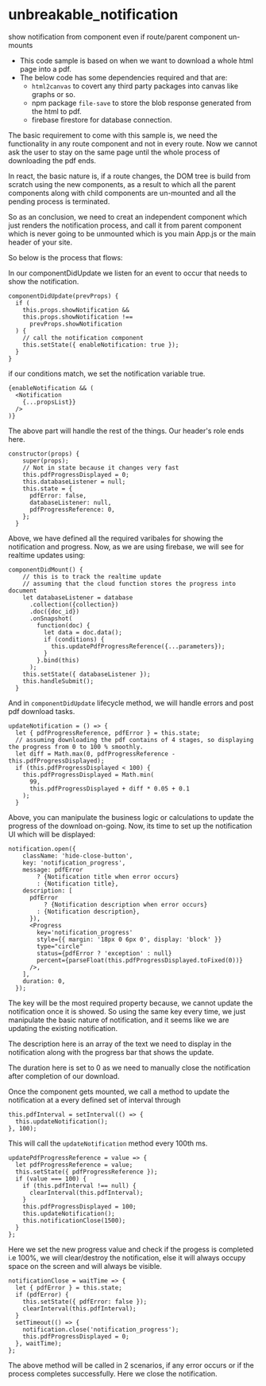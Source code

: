 # unbreakable_notification
show notification from component even if route/parent component un-mounts

- This code sample is based on when we want to download a whole html page into a pdf.
- The below code has some dependencies required and that are:
  - `html2canvas` to covert any third party packages into canvas like graphs or so.
  - npm package `file-save` to store the blob response generated from the html to pdf.
  - firebase firestore for database connection.
  
The basic requirement to come with this sample is, we need the functionality in any route component and not in every route. Now we cannot ask the user to stay on the same page until the whole process of downloading the pdf ends.

In react, the basic nature is, if a route changes, the DOM tree is build from scratch using the new components, as a result to which all the parent components along with child components are un-mounted and all the pending process is terminated.

So as an conclusion, we need to creat an independent component which just renders the notification process, and call it from parent component which is never going to be unmounted which is you main App.js or the main header of your site.

So below is the process that flows:

In our componentDidUpdate we listen for an event to occur that needs to show the notification.

```
componentDidUpdate(prevProps) {
  if (
    this.props.showNotification &&
    this.props.showNotification !==
      prevProps.showNotification
  ) {
    // call the notification component
    this.setState({ enableNotification: true });
  }
}
```
if our conditions match, we set the notification variable true.
```
{enableNotification && (
  <Notification
    {...propsList}}
  />
)}
```
The above part will handle the rest of the things. Our header's role ends here.

```
constructor(props) {
    super(props);
    // Not in state because it changes very fast
    this.pdfProgressDisplayed = 0;
    this.databaseListener = null;
    this.state = {
      pdfError: false,
      databaseListener: null,
      pdfProgressReference: 0,
    };
  }
```
Above, we have defined all the required varibales for showing the notification and progress.
Now, as we are using firebase, we will see for realtime updates using:
```
componentDidMount() {
    // this is to track the realtime update
    // assuming that the cloud function stores the progress into document
    let databaseListener = database
      .collection({collection})
      .doc({doc_id})
      .onSnapshot(
        function(doc) {
          let data = doc.data();
          if (conditions) {
            this.updatePdfProgressReference({...parameters});
          }
        }.bind(this)
      );
    this.setState({ databaseListener });
    this.handleSubmit();
  }
  ```
  And in `componentDidUpdate` lifecycle method, we will handle errors and post pdf download tasks.
  ```
  updateNotification = () => {
    let { pdfProgressReference, pdfError } = this.state;
    // assuming downloading the pdf contains of 4 stages, so displaying the progress from 0 to 100 % smoothly.
    let diff = Math.max(0, pdfProgressReference - this.pdfProgressDisplayed);
    if (this.pdfProgressDisplayed < 100) {
      this.pdfProgressDisplayed = Math.min(
        99,
        this.pdfProgressDisplayed + diff * 0.05 + 0.1
      );
    }
  ```
  Above, you can manipulate the business logic or calculations to update the progress of the download on-going.
  Now, its time to set up the notification UI which will be displayed:
  ```
  notification.open({
      className: 'hide-close-button',
      key: 'notification_progress',
      message: pdfError
          ? {Notification title when error occurs}
          : {Notification title},
      description: [
        pdfError
            ? {Notification description when error occurs}
          : {Notification description},
        }),
        <Progress
          key='notification_progress'
          style={{ margin: '18px 0 6px 0', display: 'block' }}
          type="circle"
          status={pdfError ? 'exception' : null}
          percent={parseFloat(this.pdfProgressDisplayed.toFixed(0))}
        />,
      ],
      duration: 0,
    });
  ```
  The key will be the most required property because, we cannot update the notification once it is showed. So using the same key every time, we just manipulate the basic nature of notification, and it seems like we are updating the existing notification.
  
  The description here is an array of the text we need to display in the notification along with the progress bar that shows the update.
  
  The duration here is set to 0 as we need to manually close the notification after completion of our download.
  
  Once the component gets mounted, we call a method to update the notification at a every defined set of interval through
  ```
  this.pdfInterval = setInterval(() => {
    this.updateNotification();
  }, 100);
  ```
  This will call the `updateNotification` method every 100th ms.
  
  ```
  updatePdfProgressReference = value => {
    let pdfProgressReference = value;
    this.setState({ pdfProgressReference });
    if (value === 100) {
      if (this.pdfInterval !== null) {
        clearInterval(this.pdfInterval);
      }
      this.pdfProgressDisplayed = 100;
      this.updateNotification();
      this.notificationClose(1500);
    }
  };
  ```
  Here we set the new progress value and check if the progess is completed i.e 100%, we will clear/destroy the notification, else it will always occupy space on the screen and will always be visible.
  
  ```
  notificationClose = waitTime => {
    let { pdfError } = this.state;
    if (pdfError) {
      this.setState({ pdfError: false });
      clearInterval(this.pdfInterval);
    }
    setTimeout(() => {
      notification.close('notification_progress');
      this.pdfProgressDisplayed = 0;
    }, waitTime);
  };
  ```
  The above method will be called in 2 scenarios, if any error occurs or if the process completes successfully. Here we close the notification.
  
    
